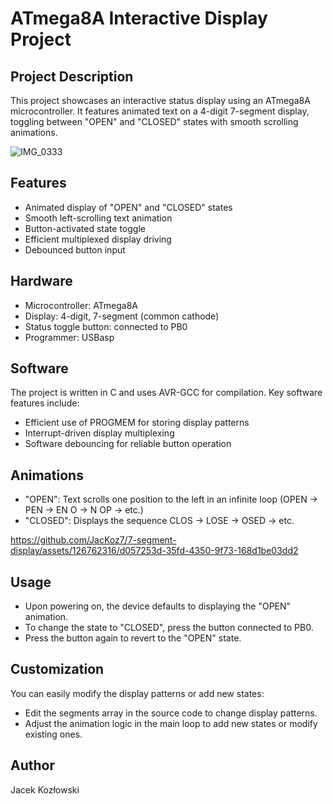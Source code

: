 # ATmega8A Interactive Display Project

## Project Description

This project showcases an interactive status display using an ATmega8A microcontroller. It features animated text on a 4-digit 7-segment display, toggling between "OPEN" and "CLOSED" states with smooth scrolling animations.

![IMG_0333](https://github.com/JacKoz7/7-segment-display/assets/126762316/8a292c57-a935-4f3b-9d99-37b1e3c9ebb6)

## Features

- Animated display of "OPEN" and "CLOSED" states
- Smooth left-scrolling text animation
- Button-activated state toggle
- Efficient multiplexed display driving
- Debounced button input

## Hardware

- Microcontroller: ATmega8A
- Display: 4-digit, 7-segment (common cathode)
- Status toggle button: connected to PB0
- Programmer: USBasp

## Software

The project is written in C and uses AVR-GCC for compilation. Key software features include:

- Efficient use of PROGMEM for storing display patterns
- Interrupt-driven display multiplexing
- Software debouncing for reliable button operation

## Animations

- "OPEN": Text scrolls one position to the left in an infinite loop (OPEN -> PEN  -> EN O -> N OP -> etc.)
- "CLOSED": Displays the sequence CLOS -> LOSE -> OSED -> etc.

https://github.com/JacKoz7/7-segment-display/assets/126762316/d057253d-35fd-4350-9f73-168d1be03dd2

## Usage

- Upon powering on, the device defaults to displaying the "OPEN" animation.
- To change the state to "CLOSED", press the button connected to PB0.
- Press the button again to revert to the "OPEN" state.

## Customization

You can easily modify the display patterns or add new states:

- Edit the segments array in the source code to change display patterns.
- Adjust the animation logic in the main loop to add new states or modify existing ones.

## Author

Jacek Kozłowski
